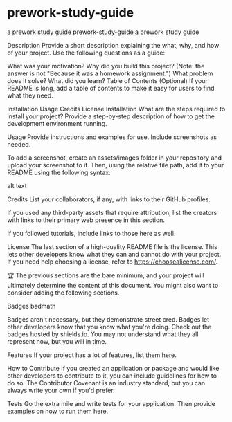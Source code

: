 # prework-study-guide
a prework study guide
prework-study-guide
a prework study guide

Description
Provide a short description explaining the what, why, and how of your project. Use the following questions as a guide:

What was your motivation?
Why did you build this project? (Note: the answer is not "Because it was a homework assignment.")
What problem does it solve?
What did you learn?
Table of Contents (Optional)
If your README is long, add a table of contents to make it easy for users to find what they need.

Installation
Usage
Credits
License
Installation
What are the steps required to install your project? Provide a step-by-step description of how to get the development environment running.

Usage
Provide instructions and examples for use. Include screenshots as needed.

To add a screenshot, create an assets/images folder in your repository and upload your screenshot to it. Then, using the relative file path, add it to your README using the following syntax:

alt text

Credits
List your collaborators, if any, with links to their GitHub profiles.

If you used any third-party assets that require attribution, list the creators with links to their primary web presence in this section.

If you followed tutorials, include links to those here as well.

License
The last section of a high-quality README file is the license. This lets other developers know what they can and cannot do with your project. If you need help choosing a license, refer to https://choosealicense.com/.

🏆 The previous sections are the bare minimum, and your project will ultimately determine the content of this document. You might also want to consider adding the following sections.

Badges
badmath

Badges aren't necessary, but they demonstrate street cred. Badges let other developers know that you know what you're doing. Check out the badges hosted by shields.io. You may not understand what they all represent now, but you will in time.

Features
If your project has a lot of features, list them here.

How to Contribute
If you created an application or package and would like other developers to contribute to it, you can include guidelines for how to do so. The Contributor Covenant is an industry standard, but you can always write your own if you'd prefer.

Tests
Go the extra mile and write tests for your application. Then provide examples on how to run them here.